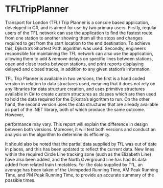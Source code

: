 # TFLTripPlanner

Transport for London (TFL) Trip Planner is a console based application, developed in C#, and is aimed for use by two primary users. Firstly, regular users of the TFL network can use the application to find the fastest route from one station to another showing them all the stops and changes required to get from the start location to the end destination. To achieve this, Djikstra’s Shortest Path algorithm was used. Secondly, engineers responsible for maintaining the TFL network can also use the application, allowing them to add & remove delays on specific lines between stations, open and close tracks between stations, and print reports displaying delayed and closed tracks, in addition to any given station’s information.

TFL Trip Planner is available in two versions, the first is a hand coded version in relation to data structures used, meaning that it does not rely on any libraries for data structure creation, and uses primitive structures available in C# to create custom structures as classes which are then used to hold the data required for the Djikstra’s algorithm to run. On the other hand, the second version uses the data structures that are already available as part of the .NET library, both of which produce the same outcome. However,

performance may vary. This report will explain the difference in design between both versions. Moreover, it will test both versions and conduct an analysis on the algorithm to determine its efficiency.

It should also be noted that the partial data supplied by TfL was out of date in places, and this has been updated to reflect the current data. New lines within the required Circle Line tracking zone (such as the Elizabeth Line) have also been added, and the North Overground line has had its data added from related train timetables. For the data supplied by TfL, an average has been taken of the Unimpeded Running Time, AM Peak Running Time, and PM Peak Running Time, to provide an accurate summary of the possible times.
